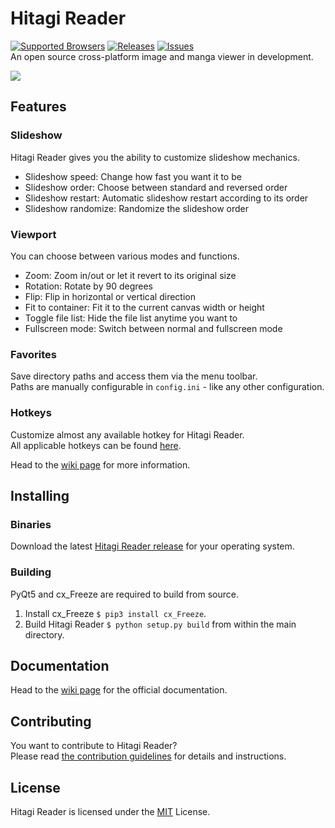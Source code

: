 Hitagi Reader
=============
[![Supported Browsers](https://img.shields.io/badge/platforms-win%20|%20osx%20|%20linux-green.svg?style=flat-square)](https://github.com/gimu/hitagi-reader/releases) [![Releases](https://img.shields.io/github/release/gimu/hitagi-reader.svg?style=flat-square)](https://github.com/gimu/hitagi-reader/releases) [![Issues](https://img.shields.io/github/issues/gimu/hitagi-reader.svg?style=flat-square)](https://github.com/gimu/hitagi-reader/issues)                                    
An open source cross-platform image and manga viewer in development.

[![](https://gimu.org/hitagi-reader/alpha_screenshot.png)](https://gimu.org/hitagi-reader)

## Features
### Slideshow
Hitagi Reader gives you the ability to customize slideshow mechanics.

- Slideshow speed: Change how fast you want it to be
- Slideshow order: Choose between standard and reversed order
- Slideshow restart: Automatic slideshow restart according to its order
- Slideshow randomize: Randomize the slideshow order

### Viewport
You can choose between various modes and functions.

- Zoom: Zoom in/out or let it revert to its original size
- Rotation: Rotate by 90 degrees
- Flip: Flip in horizontal or vertical direction
- Fit to container: Fit it to the current canvas width or height
- Toggle file list: Hide the file list anytime you want to
- Fullscreen mode: Switch between normal and fullscreen mode

### Favorites
Save directory paths and access them via the menu toolbar.                       
Paths are manually configurable in ```config.ini``` - like any other configuration.

### Hotkeys
Customize almost any available hotkey for Hitagi Reader.                              
All applicable hotkeys can be found [here](https://github.com/gimu/hitagi-reader/wiki/Hotkeys).

Head to the [wiki page](https://github.com/gimu/hitagi-reader/wiki) for more information.

## Installing
### Binaries
Download the latest [Hitagi Reader release](https://github.com/gimu/hitagi-reader/releases) for your operating system.

### Building
PyQt5 and cx_Freeze are required to build from source.                                       
1. Install cx_Freeze ```$ pip3 install cx_Freeze```.                                                           
2. Build Hitagi Reader ```$ python setup.py build``` from within the main directory.

## Documentation
Head to the [wiki page](https://github.com/gimu/hitagi-reader/wiki) for the official documentation.

## Contributing
You want to contribute to Hitagi Reader?                                
Please read [the contribution guidelines](https://github.com/gimu/hitagi-reader/blob/master/CONTRIBUTING.md) for details and instructions.

## License
Hitagi Reader is licensed under the [MIT](http://opensource.org/licenses/MIT) License.
